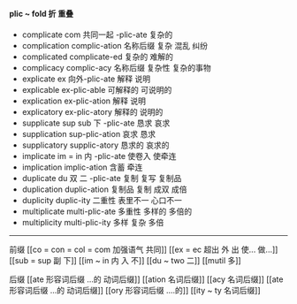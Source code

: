 #### plic ~ fold 折 重叠

- complicate com 共同一起 -plic-ate 复杂的
- complication complic-ation 名称后缀  复杂 混乱 纠纷
- complicated complicate-ed 复杂的 难解的
- complicacy complic-acy 名称后缀 复杂性 复杂的事物
- explicate ex 向外-plic-ate 解释 说明
- explicable ex-plic-able 可解释的 可说明的
- explication ex-plic-ation 解释 说明
- explicatory ex-plic-atory  解释的 说明的
- supplicate sup  sub 下 -plic-ate 恳求 哀求
- supplication sup-plic-ation 哀求 恳求
- supplicatory supplic-atory 恳求的 哀求的
- implicate im = in 内 -plic-ate 使卷入 使牵连
- implication implic-ation  含蓄 牵连
- duplicate du 双 二 -plic-ate 复制 复写  复制品 
- duplication duplic-ation  复制品 复制 成双 成倍
- duplicity duplic-ity 二重性 表里不一 心口不一
- multiplicate multi-plic-ate 多重性 多样的 多倍的
- multiplicity multi-plic-ity 多样 复杂 多倍

----
前缀
[[co = con  = col = com  加强语气 共同]]
[[ex  = ec 超出 外 出 使... 做...]]
[[sub  = sup 副 下]]
[[im  ~ in 内 入  不]]
[[du ~ two 二]]
[[mutil 多]]

后缀
[[ate 形容词后缀  ...的 动词后缀]]
[[ation 名词后缀]]
[[acy 名词后缀]]
[[ate 形容词后缀  ...的 动词后缀]]
[[ory 形容词后缀 ....的]]
[[ity  ~ ty 名词后缀]]